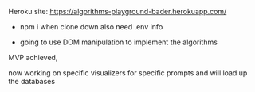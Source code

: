 Heroku site: https://algorithms-playground-bader.herokuapp.com/

- npm i when clone down also need .env info

- going to use DOM manipulation to implement the algorithms


MVP achieved,

now working on specific visualizers for specific prompts and will load up the databases






